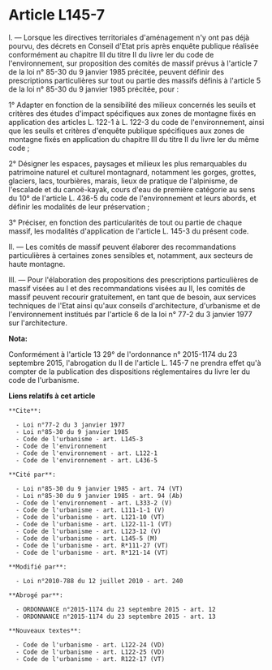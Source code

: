 # Article L145-7

I. ― Lorsque les directives territoriales d'aménagement n'y ont pas déjà pourvu, des décrets en Conseil d'Etat pris après
enquête publique réalisée conformément au chapitre III du titre II du livre Ier du code de l'environnement, sur proposition
des comités de massif prévus à l'article 7 de la loi n° 85-30 du 9 janvier 1985 précitée, peuvent définir des prescriptions
particulières sur tout ou partie des massifs définis à l'article 5 de la loi n° 85-30 du 9 janvier 1985 précitée, pour : 

1° Adapter en fonction de la sensibilité des milieux concernés les seuils et critères des études d'impact spécifiques aux
zones de montagne fixés en application des articles L. 122-1 à L. 122-3 du code de l'environnement, ainsi que les seuils et
critères d'enquête publique spécifiques aux zones de montagne fixés en application du chapitre III du titre II du livre Ier
du même code ; 

2° Désigner les espaces, paysages et milieux les plus remarquables du patrimoine naturel et culturel montagnard, notamment
les gorges, grottes, glaciers, lacs, tourbières, marais, lieux de pratique de l'alpinisme, de l'escalade et du canoë-kayak,
cours d'eau de première catégorie au sens du 10° de l'article L. 436-5 du code de l'environnement et leurs abords, et définir
les modalités de leur préservation ; 

3° Préciser, en fonction des particularités de tout ou partie de chaque massif, les modalités d'application de l'article L.
145-3 du présent code. 

II. ― Les comités de massif peuvent élaborer des recommandations particulières à certaines zones sensibles et, notamment, aux
secteurs de haute montagne. 

III. ― Pour l'élaboration des propositions des prescriptions particulières de massif visées au I et des recommandations
visées au II, les comités de massif peuvent recourir gratuitement, en tant que de besoin, aux services techniques de l'Etat
ainsi qu'aux conseils d'architecture, d'urbanisme et de l'environnement institués par l'article 6 de la loi n° 77-2 du 3
janvier 1977 sur l'architecture.

**Nota:**

Conformément à l'article 13 29° de l'ordonnance n° 2015-1174 du 23 septembre 2015, l'abrogation du II de l'article L. 145-7
ne prendra effet qu'à compter de la publication des dispositions réglementaires du livre Ier du code de l'urbanisme.

**Liens relatifs à cet article**

	**Cite**:

	  - Loi n°77-2 du 3 janvier 1977
	  - Loi n°85-30 du 9 janvier 1985
	  - Code de l'urbanisme - art. L145-3
	  - Code de l'environnement
	  - Code de l'environnement - art. L122-1
	  - Code de l'environnement - art. L436-5

	**Cité par**:

	  - Loi n°85-30 du 9 janvier 1985 - art. 74 (VT)
	  - Loi n°85-30 du 9 janvier 1985 - art. 94 (Ab)
	  - Code de l'environnement - art. L333-2 (V)
	  - Code de l'urbanisme - art. L111-1-1 (V)
	  - Code de l'urbanisme - art. L121-10 (VT)
	  - Code de l'urbanisme - art. L122-11-1 (VT)
	  - Code de l'urbanisme - art. L123-12 (V)
	  - Code de l'urbanisme - art. L145-5 (M)
	  - Code de l'urbanisme - art. R*111-27 (VT)
	  - Code de l'urbanisme - art. R*121-14 (VT)

	**Modifié par**:

	  - Loi n°2010-788 du 12 juillet 2010 - art. 240

	**Abrogé par**:

	  - ORDONNANCE n°2015-1174 du 23 septembre 2015 - art. 12
	  - ORDONNANCE n°2015-1174 du 23 septembre 2015 - art. 13

	**Nouveaux textes**:

	  - Code de l'urbanisme - art. L122-24 (VD)
	  - Code de l'urbanisme - art. L122-25 (VD)
	  - Code de l'urbanisme - art. R122-17 (VT)
